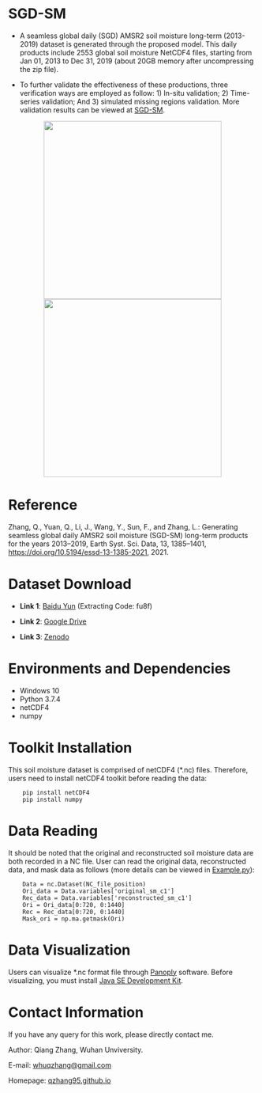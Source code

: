 # SGD-SM
* A seamless global daily (SGD) AMSR2 soil moisture long-term (2013-2019) dataset is generated through the proposed model. This daily products include 2553 global soil moisture NetCDF4 files, starting from Jan 01, 2013 to Dec 31, 2019 (about 20GB memory after uncompressing the zip file).

* To further validate the effectiveness of these productions, three verification ways are employed as follow: 1) In-situ validation; 2) Time-series validation; And 3) simulated missing regions validation. More validation results can be viewed at [SGD-SM](https://qzhang95.github.io/Projects/Global-Daily-Seamless-AMSR2/).

<div align=center><img src="./figures/ori.gif" align=center width="360px"/><img src="./figures/rec.gif" align=center width="360px"/></div>

# Reference
Zhang, Q., Yuan, Q., Li, J., Wang, Y., Sun, F., and Zhang, L.: Generating seamless global daily AMSR2 soil moisture (SGD-SM) long-term products for the years 2013–2019, Earth Syst. Sci. Data, 13, 1385–1401, https://doi.org/10.5194/essd-13-1385-2021, 2021.

# Dataset Download

* **Link 1**: [Baidu Yun](https://pan.baidu.com/s/1SGdKmfgUgUBmcWse-cDsWg) (Extracting Code: fu8f)

* **Link 2**: [Google Drive](https://drive.google.com/file/d/1pGoX12Va3k6o9ybIMBjpDDHLbcUShM1P/view?usp=sharing)

* **Link 3**: [Zenodo](http://doi.org/10.5281/zenodo.4417458)


# Environments and Dependencies
* Windows 10
* Python 3.7.4
* netCDF4
* numpy


# Toolkit Installation
This soil moisture dataset is comprised of netCDF4 (\*.nc) files. Therefore, users need to install netCDF4 toolkit before reading the data:
```
    pip install netCDF4
    pip install numpy
```

# Data Reading
It should be noted that the original and reconstructed soil moisture data are both recorded in a NC file. 
User can read the original data, reconstructed data, and mask data as follows (more details can be viewed in [Example.py](Example.py)):
```
    Data = nc.Dataset(NC_file_position)
    Ori_data = Data.variables['original_sm_c1']
    Rec_data = Data.variables['reconstructed_sm_c1']
    Ori = Ori_data[0:720, 0:1440]
    Rec = Rec_data[0:720, 0:1440]
    Mask_ori = np.ma.getmask(Ori)
```



# Data Visualization
Users can visualize \*.nc format file through [Panoply](https://www.giss.nasa.gov/tools/panoply/download/) software. Before visualizing, you must install [Java SE Development Kit](https://www.oracle.com/java/technologies/javase/javase-jdk8-downloads.html).


# Contact Information
If you have any query for this work, please directly contact me.

Author: Qiang Zhang, Wuhan Unviversity.

E-mail: whuqzhang@gmail.com

Homepage: [qzhang95.github.io](https://qzhang95.github.io/)

